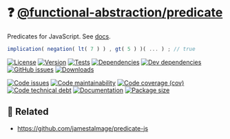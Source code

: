 :question:
[@functional-abstraction/predicate](https://functional-abstraction.github.io/predicate)
==

Predicates for JavaScript.
See [docs](https://functional-abstraction.github.io/predicate).

```js
implication( negation( lt( 7 ) ) , gt( 5 ) )( ... ) ; // true
```

[![License](https://img.shields.io/github/license/functional-abstraction/predicate.svg)](https://raw.githubusercontent.com/functional-abstraction/predicate/main/LICENSE)
[![Version](https://img.shields.io/npm/v/@functional-abstraction/predicate.svg)](https://www.npmjs.org/package/@functional-abstraction/predicate)
[![Tests](https://img.shields.io/github/workflow/status/functional-abstraction/predicate/ci:test?event=push&label=tests)](https://github.com/functional-abstraction/predicate/actions/workflows/ci:test.yml?query=branch:main)
[![Dependencies](https://img.shields.io/david/functional-abstraction/predicate.svg)](https://david-dm.org/functional-abstraction/predicate)
[![Dev dependencies](https://img.shields.io/david/dev/functional-abstraction/predicate.svg)](https://david-dm.org/functional-abstraction/predicate?type=dev)
[![GitHub issues](https://img.shields.io/github/issues/functional-abstraction/predicate.svg)](https://github.com/functional-abstraction/predicate/issues)
[![Downloads](https://img.shields.io/npm/dm/@functional-abstraction/predicate.svg)](https://www.npmjs.org/package/@functional-abstraction/predicate)

[![Code issues](https://img.shields.io/codeclimate/issues/functional-abstraction/predicate.svg)](https://codeclimate.com/github/functional-abstraction/predicate/issues)
[![Code maintainability](https://img.shields.io/codeclimate/maintainability/functional-abstraction/predicate.svg)](https://codeclimate.com/github/functional-abstraction/predicate/trends/churn)
[![Code coverage (cov)](https://img.shields.io/codecov/c/gh/functional-abstraction/predicate/main.svg)](https://codecov.io/gh/functional-abstraction/predicate)
[![Code technical debt](https://img.shields.io/codeclimate/tech-debt/functional-abstraction/predicate.svg)](https://codeclimate.com/github/functional-abstraction/predicate/trends/technical_debt)
[![Documentation](https://functional-abstraction.github.io/predicate/badge.svg)](https://functional-abstraction.github.io/predicate/source.html)
[![Package size](https://img.shields.io/bundlephobia/minzip/@functional-abstraction/predicate)](https://bundlephobia.com/result?p=@functional-abstraction/predicate)

## :link: Related

  - https://github.com/jamestalmage/predicate-js
